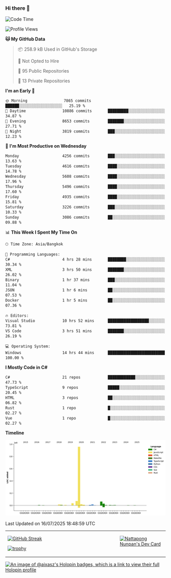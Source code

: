 ### Hi there 👋

<!--START_SECTION:waka-->
![Code Time](http://img.shields.io/badge/Code%20Time-2%2C427%20hrs%2024%20mins-blue)

![Profile Views](http://img.shields.io/badge/Profile%20Views-0-blue)

**🐱 My GitHub Data** 

> 📦 258.9 kB Used in GitHub's Storage 
 > 
> 🚫 Not Opted to Hire
 > 
> 📜 95 Public Repositories 
 > 
> 🔑 13 Private Repositories 
 > 
**I'm an Early 🐤** 

```text
🌞 Morning                7865 commits        ██████░░░░░░░░░░░░░░░░░░░   25.19 % 
🌆 Daytime                10886 commits       █████████░░░░░░░░░░░░░░░░   34.87 % 
🌃 Evening                8653 commits        ███████░░░░░░░░░░░░░░░░░░   27.71 % 
🌙 Night                  3819 commits        ███░░░░░░░░░░░░░░░░░░░░░░   12.23 % 
```
📅 **I'm Most Productive on Wednesday** 

```text
Monday                   4256 commits        ███░░░░░░░░░░░░░░░░░░░░░░   13.63 % 
Tuesday                  4616 commits        ████░░░░░░░░░░░░░░░░░░░░░   14.78 % 
Wednesday                5608 commits        ████░░░░░░░░░░░░░░░░░░░░░   17.96 % 
Thursday                 5496 commits        ████░░░░░░░░░░░░░░░░░░░░░   17.60 % 
Friday                   4935 commits        ████░░░░░░░░░░░░░░░░░░░░░   15.81 % 
Saturday                 3226 commits        ███░░░░░░░░░░░░░░░░░░░░░░   10.33 % 
Sunday                   3086 commits        ██░░░░░░░░░░░░░░░░░░░░░░░   09.88 % 
```


📊 **This Week I Spent My Time On** 

```text
🕑︎ Time Zone: Asia/Bangkok

💬 Programming Languages: 
C#                       4 hrs 28 mins       ████████░░░░░░░░░░░░░░░░░   30.34 % 
XML                      3 hrs 50 mins       ███████░░░░░░░░░░░░░░░░░░   26.02 % 
Binary                   1 hr 37 mins        ███░░░░░░░░░░░░░░░░░░░░░░   11.04 % 
JSON                     1 hr 6 mins         ██░░░░░░░░░░░░░░░░░░░░░░░   07.53 % 
Docker                   1 hr 5 mins         ██░░░░░░░░░░░░░░░░░░░░░░░   07.36 % 

🔥 Editors: 
Visual Studio            10 hrs 52 mins      ██████████████████░░░░░░░   73.81 % 
VS Code                  3 hrs 51 mins       ███████░░░░░░░░░░░░░░░░░░   26.19 % 

💻 Operating System: 
Windows                  14 hrs 44 mins      █████████████████████████   100.00 % 
```

**I Mostly Code in C#** 

```text
C#                       21 repos            ████████████░░░░░░░░░░░░░   47.73 % 
TypeScript               9 repos             █████░░░░░░░░░░░░░░░░░░░░   20.45 % 
HTML                     3 repos             ██░░░░░░░░░░░░░░░░░░░░░░░   06.82 % 
Rust                     1 repo              █░░░░░░░░░░░░░░░░░░░░░░░░   02.27 % 
Vue                      1 repo              █░░░░░░░░░░░░░░░░░░░░░░░░   02.27 % 
```



**Timeline**

![Lines of Code chart](https://raw.githubusercontent.com/aixasz/aixasz/main/assets/bar_graph.png)


 Last Updated on 16/07/2025 18:48:59 UTC
<!--END_SECTION:waka-->

<table>
<tr>
<td width="70%" valign="top">
 
 [![GitHub Streak](http://github-readme-streak-stats.herokuapp.com?user=aixasz&theme=github-dark&hide_border=true&date_format=%5BY%20%5DM%20j)](https://git.io/streak-stats)

 [![trophy](https://github-profile-trophy.vercel.app/?username=aixasz&theme=onedark)](https://github.com/ryo-ma/github-profile-trophy)
 </td>
<td width="30%" valign="top">
 
<a href="https://app.daily.dev/aixasz"><img src="https://api.daily.dev/devcards/403207936e6547c9a85ea449e9f3abe8.png?r=re8" alt="Nattapong Nunpan's Dev Card"/></a>

 </td>
</tr>
</table>

[![An image of @aixasz's Holopin badges, which is a link to view their full Holopin profile](https://holopin.me/aixasz)](https://holopin.io/@aixasz)
 
